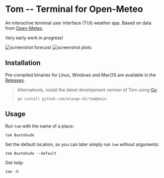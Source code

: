 # Tom -- Terminal for Open-Meteo

An interactive terminal user interface (TUI) weather app.
Based on data from [Open-Meteo](https://open-meteo.com/).

Very early work in progress!

![screenshot forecast](https://github.com/mlange-42/tom/assets/44003176/83de75e0-babe-4a7a-8002-0ad4e2851855)
![screenshot plots](https://github.com/mlange-42/tom/assets/44003176/b0cc58d8-0565-43ae-ac81-2a2300e1e9bf)

## Installation

Pre-compiled binaries for Linux, Windows and MacOS are available in the
[Releases](https://github.com/mlange-42/tom/releases).

> Alternatively, install the latest development version of Tom using [Go](https://go.dev):
> ```shell
> go install github.com/mlange-42/tom@main
> ```

## Usage

Run `tom` with the name of a place:

```
tom Buxtehude
```

Set the default location, so you can later simply run `tom` without arguments:

```
tom Buxtehude --default
```

Get help:

```
tom -h
```
